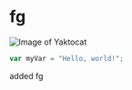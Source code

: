 # fg
![Image of Yaktocat](https://octodex.github.com/images/yaktocat.png)
``` javascript
var myVar = "Hello, world!";
```
































added fg
